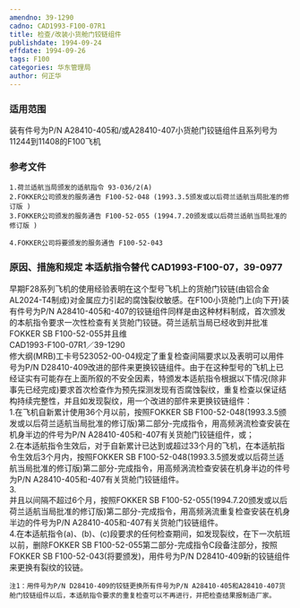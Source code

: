 ```yaml
---
amendno: 39-1290  
cadno: CAD1993-F100-07R1  
title: 检查/改装小货舱门铰链组件  
publishdate: 1994-09-24  
effdate: 1994-09-26  
tags: F100  
categories: 华东管理局  
author: 何正华  
---
```

  
### 适用范围  
装有件号为P/N A28410-405和/或A28410-407小货舱门铰链组件且系列号为11244到11408的F100飞机  
  
<!--more-->  
### 参考文件  
    1.荷兰适航当局颁发的适航指令 93-036/2(A)  
    2.FOKKER公司颁发的服务通告 F100-52-048 (1993.3.5颁发或以后荷兰适航当局批准的修订版 )  
    3.FOKKER公司颁发的服务通告 F100-52-055 (1994.7.20颁发或以后荷兰适航当局批准的修订版 )  
  
    4.FOKKER公司将要颁发的服务通告 F100-52-043  
  
### 原因、措施和规定 本适航指令替代 CAD1993-F100-07，39-0977  
早期F28系列飞机的使用经验表明在这个型号飞机上的货舱门铰链(由铝合金AL2024-T4制成)对金属应力引起的腐蚀裂纹敏感。在F100小货舱门上(向下开)装有件号为P/N A28410-405和-407的铰链组件同样是由这种材料制成，首次颁发的本航指令要求一次性检查有关货舱门铰链。荷兰适航当局已经收到并批准FOKKER SB F100-52-055并且维  
  CAD1993-F100-07R1／39-1290  
修大纲(MRB)工卡号523052-00-04规定了重复检查间隔要求以及表明可以用件号为P/N D28410-409改进的部件来更换铰链组件。由于在这种型号的飞机上已经证实有可能存在上面所叙的不安全因素，特颁发本适航指令根据以下情况(除非事先已经完成)要求首次检查作为预先探测发现有否腐蚀裂纹，重复检查以保证结构持续完整性，并且如发现裂纹，用一个改进的部件来更换铰链组件：  
    1.在飞机自新累计使用36个月以前，按照FOKKER SB F100-52-048(1993.3.5颁发或以后荷兰适航当局批准的修订版)第二部分-完成指令，用高频涡流检查安装在机身半边的件号为P/N A28410-405和-407有关货舱门铰链组件，或；  
    2.在本适航指令生效后，对于自新累计已达到或超过33个月的飞机，在本适航指令生效后3个月内，按照FOKKER SB F100-52-048(1993.3.5颁发或以后荷兰适航当局批准的修订版)第二部分-完成指令，用高频涡流检查安装在机身半边的件号为P/N A28410-405和-407有关货舱门铰链组件。  
3.  
并且以间隔不超过6个月，按照FOKKER SB F100-52-055(1994.7.20颁发或以后荷兰适航当局批准的修订版)第二部分-完成指令，用高频涡流重复检查安装在机身半边的件号为P/N A28410-405和-407有关货舱门铰链组件。  
    4.在本适航指令(a)、(b)、(c)段要求的任何检查期间，如发现裂纹，在下一次航班以前，删除FOKKER SB F100-52-055第二部分-完成指令C段备注部分，按照FOKKER SB F100-52-043(将要颁发)，用件号为P/N D28410-409新的铰链组件来更换有裂纹的铰链。  
  
    注1：用件号为P/N D28410-409的铰链更换所有件号为P/N A28410-405和A28410-407货舱门铰链组件以后，本适航指令要求的重复检查可以不再进行，并把检查结果报制造厂家。  
